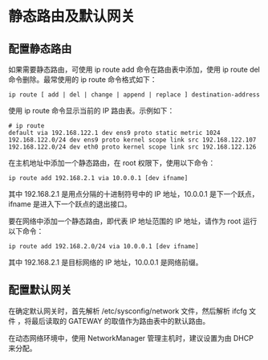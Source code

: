 # 静态路由及默认网关<a name="ZH-CN_TOPIC_0183005792"></a>

## 配置静态路由<a name="zh-cn_topic_0154464460_section17423295468"></a>

如果需要静态路由，可使用 ip route add 命令在路由表中添加，使用 ip route del 命令删除。最常使用的 ip route 命令格式如下：

```
ip route [ add | del | change | append | replace ] destination-address
```

使用 ip route 命令显示当前的 IP 路由表。示例如下：

```
# ip route
default via 192.168.122.1 dev ens9 proto static metric 1024
192.168.122.0/24 dev ens9 proto kernel scope link src 192.168.122.107
192.168.122.0/24 dev eth0 proto kernel scope link src 192.168.122.126
```

在主机地址中添加一个静态路由，在 root 权限下，使用以下命令：

```
ip route add 192.168.2.1 via 10.0.0.1 [dev ifname]
```

其中 192.168.2.1 是用点分隔的十进制符号中的 IP 地址，10.0.0.1 是下一个跃点，ifname 是进入下一个跃点的退出接口。

要在网络中添加一个静态路由，即代表 IP 地址范围的 IP 地址，请作为 root 运行以下命令：

```
ip route add 192.168.2.0/24 via 10.0.0.1 [dev ifname]
```

其中 192.168.2.1 是目标网络的 IP 地址，10.0.0.1 是网络前缀。

## 配置默认网关<a name="zh-cn_topic_0154464460_section46751588496"></a>

在确定默认网关时，首先解析 /etc/sysconfig/network 文件，然后解析 ifcfg 文件 ，将最后读取的 GATEWAY 的取值作为路由表中的默认路由。

在动态网络环境中，使用 NetworkManager 管理主机时，建议设置为由 DHCP 来分配。

